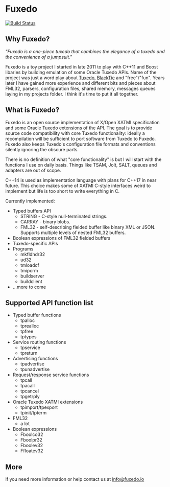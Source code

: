 # Fuxedo

[![Build Status](https://travis-ci.org/fuxedo/fuxedo.svg?branch=master)](https://travis-ci.org/fuxedo/fuxedo)

## Why Fuxedo?

_"Fuxedo is a one-piece tuxedo that combines the elegance of a tuxedo and the convenience of a jumpsuit."_

Fuxedo is a toy project I started in late 2011 to play with C++11 and Boost libaries by building emulation of some Oracle Tuxedo APIs. Name of the project was just a word play about [Tuxedo](http://www.oracle.com/technetwork/middleware/tuxedo/overview/index.html), [BlackTie](http://narayana.jboss.org/subprojects/BlackTie) and "free"/"fun". Years later I have gained more experience and different bits and pieces about FML32, parsers, configuration files, shared memory, messages queues laying in my projects folder. I think it's time to put it all together.

## What is Fuxedo?

Fuxedo is an open source implementation of X/Open XATMI specification and some Oracle Tuxedo extensions of the API. The goal is to provide source code compatibility with core Tuxedo functionality: ideally a recompilation will be sufficient to port software from Tuxedo to Fuxedo. Fuxedo also keeps Tuxedo's configuration file formats and conventions silently ignoring the obscure parts.

There is no definition of what "core functionality" is but I will start with the functions I use on daily basis. Things like TSAM, Jolt, SALT, queues and adapters are out of scope.

C++14 is used as implementation language with plans for C++17 in near future. This choice makes some of XATMI C-style interfaces weird to implement but life is too short to write everything in C.

Currently implemented:

- Typed buffers API
  - STRING - C-style null-terminated strings.
  - CARRAY - binary blobs.
  - FML32 - self-describing fielded buffer like binary XML or JSON. Supports multiple levels of nested FML32 buffers.
- Boolean expressions of FML32 fielded buffers
- Tuxedo-specific APIs
- Programs
  - mkfldhdr32
  - ud32
  - tmloadcf
  - tmipcrm
  - buildserver
  - buildclient
- ...more to come

## Supported API function list

- Typed buffer functions
  - tpalloc
  - tprealloc
  - tpfree
  - tptypes
- Service routing functions
  - tpservice
  - tpreturn
- Advertising functions
  - tpadvertise
  - tpunadvertise
- Request/response service functions
  - tpcall
  - tpacall
  - tpcancel
  - tpgetrply
- Oracle Tuxedo XATMI extensions
  - tpimport/tpexport
  - tpinit/tpterm
- FML32
  - a lot
- Boolean expressions
  - Fboolco32
  - Fboolpr32
  - Fboolev32
  - Ffloatev32

## More

If you need more information or help contact us at info@fuxedo.io
